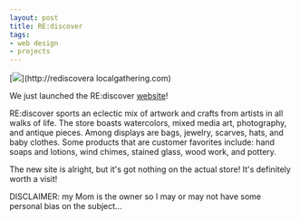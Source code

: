 ```yaml
---
layout: post
title: RE:discover
tags:
- web design
- projects
---
```

[![](http://media.tumblr.com/tumblr_lxm5phO2Av1qdqe1s.png)](http://rediscovera
localgathering.com)

We just launched the RE:discover
[website](http://rediscoveralocalgathering.com)!

RE:discover sports an eclectic mix of artwork and crafts from artists in all
walks of life. The store boasts watercolors, mixed media art, photography, and
antique pieces. Among displays are bags, jewelry, scarves, hats, and baby
clothes. Some products that are customer favorites include: hand soaps and
lotions, wind chimes, stained glass, wood work, and pottery.

The new site is alright, but it's got nothing on the actual store! It's
definitely worth a visit!

DISCLAIMER: my Mom is the owner so I may or may not have some personal bias on
the subject…
